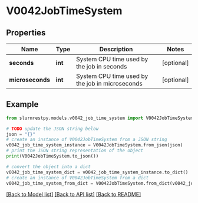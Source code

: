 # V0042JobTimeSystem


## Properties

Name | Type | Description | Notes
------------ | ------------- | ------------- | -------------
**seconds** | **int** | System CPU time used by the job in seconds | [optional]
**microseconds** | **int** | System CPU time used by the job in microseconds | [optional]

## Example

```python
from slurmrestpy.models.v0042_job_time_system import V0042JobTimeSystem

# TODO update the JSON string below
json = "{}"
# create an instance of V0042JobTimeSystem from a JSON string
v0042_job_time_system_instance = V0042JobTimeSystem.from_json(json)
# print the JSON string representation of the object
print(V0042JobTimeSystem.to_json())

# convert the object into a dict
v0042_job_time_system_dict = v0042_job_time_system_instance.to_dict()
# create an instance of V0042JobTimeSystem from a dict
v0042_job_time_system_from_dict = V0042JobTimeSystem.from_dict(v0042_job_time_system_dict)
```
[[Back to Model list]](../README.md#documentation-for-models) [[Back to API list]](../README.md#documentation-for-api-endpoints) [[Back to README]](../README.md)


